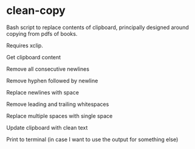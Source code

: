 # clean-copy
Bash script to replace contents of clipboard, principally designed around copying from pdfs of books.

Requires xclip.

Get clipboard content

Remove all consecutive newlines

Remove hyphen followed by newline

Replace newlines with space

Remove leading and trailing whitespaces

Replace multiple spaces with single space

Update clipboard with clean text

Print to terminal (in case I want to use the output for something else)
